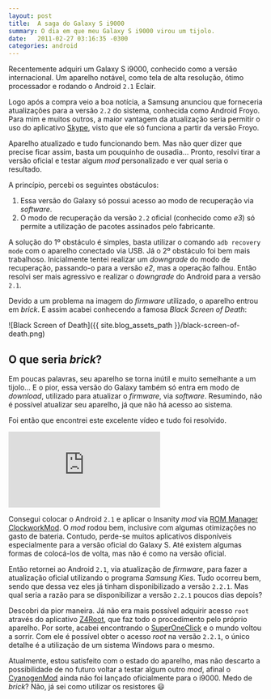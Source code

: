 ```yaml
---
layout: post
title:  A saga do Galaxy S i9000
summary: O dia em que meu Galaxy S i9000 virou um tijolo.
date:   2011-02-27 03:16:35 -0300
categories: android
---
```


Recentemente adquiri um Galaxy S i9000, conhecido como a versão   internacional. Um aparelho notável, como tela de alta resolução, ótimo   processador e rodando o Android `2.1` Eclair.

Logo após a compra veio a boa notícia, a Samsung anunciou que forneceria atualizações para a versão `2.2` do sistema, conhecida como Android Froyo. Para mim e muitos outros, a maior vantagem da atualização seria permitir o uso do aplicativo [Skype][skype], visto que ele só funciona a partir da versão Froyo.

Aparelho atualizado e tudo funcionando bem. Mas não quer dizer que precise ficar assim, basta um pouquinho de ousadia... Pronto, resolvi tirar a versão oficial e testar algum *mod* personalizado e ver qual seria o resultado.

A princípio, percebi os seguintes obstáculos:

1. Essa versão do Galaxy só possui acesso ao modo de recuperação via *software*.
2. O modo de recuperação da versão `2.2` oficial (conhecido como *e3*) só permite a utilização de pacotes assinados pelo fabricante.

A solução do 1º obstáculo é simples, basta utilizar o comando `adb recovery mode` com o aparelho conectado via USB. Já o 2º obstáculo foi bem mais trabalhoso. Inicialmente tentei realizar um *downgrade* do modo de recuperação, passando-o para a versão *e2*, mas a operação falhou. Então resolvi ser mais agressivo e realizar o *downgrade* do Android para a versão `2.1`.

Devido a um problema na imagem do *firmware* utilizado, o aparelho entrou em *brick*. E assim acabei conhecendo a famosa *Black Screen of Death*:

![Black Screen of Death]({{ site.blog_assets_path }}/black-screen-of-death.png)

## O que seria *brick*?

Em poucas palavras, seu aparelho se torna inútil e muito semelhante a um tijolo... E o pior, essa versão do Galaxy também só entra em
modo de *download*, utilizado para atualizar o *firmware*, via *software*. Resumindo, não é possível atualizar seu aparelho, já que não há acesso ao sistema.

Foi então que encontrei este excelente vídeo e tudo foi resolvido.

<div class="embed-container"><iframe src="https://www.youtube-nocookie.com/embed/D0aoabVtPJ8?rel=0" frameborder="0" allowfullscreen></iframe></div>

Consegui colocar o Android `2.1` e aplicar o Insanity *mod* via [ROM Manager ClockworkMod][rom-manager]. O *mod* rodou bem, inclusive com algumas otimizações no gasto de bateria. Contudo, perde-se muitos aplicativos disponíveis especialmente para a versão oficial do Galaxy S. Até existem algumas formas de colocá-los de volta, mas não é como na versão oficial.

Então retornei ao Android `2.1`, via atualização de *firmware*, para fazer a atualização oficial utilizando o programa *Samsung Kies*. Tudo ocorreu bem, sendo que dessa vez eles já tinham disponibilizado a versão `2.2.1`. Mas qual seria a razão para se disponibilizar a versão `2.2.1` poucos dias depois?

Descobri da pior maneira. Já não era mais possível adquirir acesso `root` através do aplicativo [Z4Root][z4-root], que faz todo o procedimento pelo próprio aparelho. Por sorte, acabei encontrando o [SuperOneClick][super-one-click] e o mundo voltou a sorrir. Com ele é possível obter o acesso *root* na versão `2.2.1`, o único detalhe é a utilização de um sistema Windows para o mesmo.

Atualmente, estou satisfeito com o estado do aparelho, mas não descarto a possibilidade de no futuro voltar a testar algum outro *mod*, afinal o [CyanogenMod][cyanogen-mod] ainda não foi lançado oficialmente para o i9000. Medo de *brick*? Não, já sei como utilizar os resistores :smiley:

[skype]:           "http://www.skype.com"
[rom-manager]:     "https://market.android.com/details?id=com.koushikdutta.rommanager"
[z4-root]:         "http://forum.xda-developers.com/showthread.php?t=833953"
[super-one-click]: "http://forum.xda-developers.com/showthread.php?t=803682"
[cyanogen-mod]:    "http://www.cyanogenmod.com"
